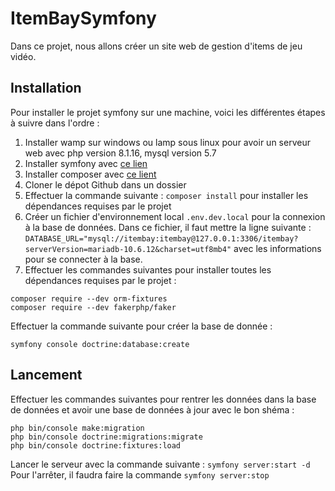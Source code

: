 # ItemBaySymfony

Dans ce projet, nous allons créer un site web de gestion d'items de jeu vidéo.

## Installation
Pour installer le projet symfony sur une machine, voici les différentes étapes à suivre dans l'ordre : 
1. Installer wamp sur windows ou lamp sous linux pour avoir un serveur web avec php version 8.1.16, mysql version 5.7
1. Installer symfony avec [ce lien](https://symfony.com/download)
1. Installer composer avec [ce lient](https://getcomposer.org/)
1. Cloner le dépot Github dans un dossier
1. Effectuer la commande suivante : `composer install` pour installer les dépendances requises par le projet
1. Créer un fichier d'environnement local `.env.dev.local` pour la connexion à la base de données. Dans ce fichier, il faut mettre la ligne suivante : 
`DATABASE_URL="mysql://itembay:itembay@127.0.0.1:3306/itembay?serverVersion=mariadb-10.6.12&charset=utf8mb4"` avec les informations pour se connecter à la base.
1. Effectuer les commandes suivantes pour installer toutes les dépendances requises par le projet : 
```
composer require --dev orm-fixtures
composer require --dev fakerphp/faker
```
Effectuer la commande suivante pour créer la base de donnée : 
```
symfony console doctrine:database:create
```
## Lancement
Effectuer les commandes suivantes pour rentrer les données dans la base de données et avoir une base de données à jour avec le bon shéma : 
```
php bin/console make:migration
php bin/console doctrine:migrations:migrate
php bin/console doctrine:fixtures:load
```
Lancer le serveur avec la commande suivante : `symfony server:start -d`
Pour l'arrêter, il faudra faire la commande `symfony server:stop`

